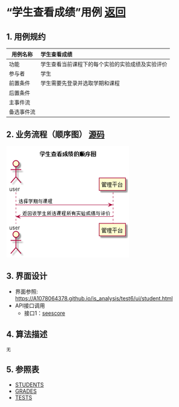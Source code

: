 # “学生查看成绩”用例 [返回](../README.md)
## 1. 用例规约

|用例名称|学生查看成绩|
|-------|:-------------|
|功能|学生查看当前课程下的每个实验的实验成绩及实验评价|
|参与者|学生|
|前置条件|学生需要先登录并选取学期和课程|
|后置条件| |
|主事件流| |
|备选事件流| |

## 2. 业务流程（顺序图） [源码](../src/seescore.puml)
![seescore](../seescore.png) 

## 3. 界面设计
- 界面参照: https://A1078064378.github.io/is_analysis/test6/ui/student.html
- API接口调用
    - 接口1：[seescore](../interface/seescore.md) 

## 4. 算法描述
    无
    
## 5. 参照表
- [STUDENTS](../数据库设计.md/#STUDENTS)
- [GRADES](../数据库设计.md/#GRADES)
- [TESTS](../数据库设计.md/#TESTS)
